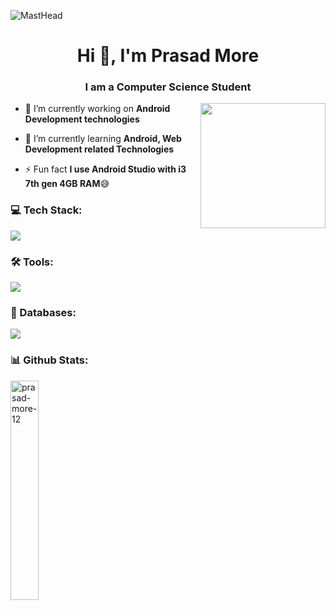 ![MastHead](https://user-images.githubusercontent.com/69249461/197400478-37751b5c-5e76-4dad-876c-e34a2d3f5070.gif)
<h1 align="center">Hi 👋, I'm Prasad More</h1>
<h3 align="center">I am a Computer Science Student</h3>
<image align="right" width="200"  ult="Octodex" src="https://user-images.githubusercontent.com/69249461/197401559-be13c8e9-6b9a-416c-ab34-ebbac090cceb.gif">



- 🔭 I’m currently working on **Android Development technologies**

- 🌱 I’m currently learning **Android, Web Development related Technologies**

- ⚡ Fun fact **I use Android Studio with i3 7th gen 4GB RAM**:sweat_smile:



<h3 align="left">💻 Tech Stack:</h3>
<img src="https://skillicons.dev/icons?i=java,kotlin,flutter,dart,c,cpp,py,js,html,css,jquery" />
<h3 align="left">🛠️ Tools:</h3>
<img src="https://skillicons.dev/icons?i=androidstudio,vscode,eclipse,visualstudio,github,git,idea,postman,bash"/>
<h3 align="left">💾 Databases:</h3>
<img src="https://skillicons.dev/icons?i=firebase,mysql,sqlite"/>

<h3 align="left">📊 Github Stats:</h3>
<p align='left'>
  <img width="30%" src="https://github-readme-stats.vercel.app/api/top-langs?username=prasad-more-12&theme=dark&show_icons=true&locale=en&layout=compact&langs_count=5" alt="prasad-more-12" />


